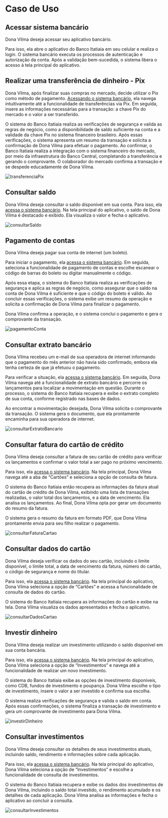 # Caso de Uso

## Acessar sistema bancário
Dona Vilma deseja acessar seu aplicativo bancário.

Para isso, ela abre o aplicativo do Banco Itatiaia em seu celular e realiza o login. O sistema bancário executa os processos de autenticação e autorização da conta. Após a validação bem-sucedida, o sistema libera o acesso à tela principal do aplicativo.

## Realizar uma transferência de dinheiro - Pix
Dona Vilma, após finalizar suas compras no mercado, decide utilizar o Pix como método de pagamento. [Acessando o sistema bancário](#acessar-sistema-bancário), ela navega intuitivamente até a funcionalidade de transferências via Pix. Em seguida, insere as informações necessárias para a transação: a chave Pix do mercado e o valor a ser transferido. 

O sistema do Banco Itatiaia realiza as verificações de segurança e valida as regras de negócio, como a disponibilidade de saldo suficiente na conta e a validade da chave Pix no sistema financeiro brasileiro. Após essas verificações, o sistema apresenta um resumo da transação e solicita a confirmação de Dona Vilma para efetuar o pagamento. Ao confirmar, o Banco Itatiaia realiza a integração com o sistema financeiro do mercado, por meio da infraestrutura do Banco Central, completando a transferência e gerando o comprovante. O colaborador do mercado confirma a transação e se despede educadamente de Dona Vilma.

![transferenciaPix](image/transferenciaPix.png)

## Consultar saldo
Dona Vilma deseja consultar o saldo disponível em sua conta. Para isso, ela [acessa o sistema bancário](#acessar-sistema-bancário). Na tela principal do aplicativo, o saldo de Dona Vilma é destacado e exibido. Ela visualiza o valor e fecha o aplicativo.

![consultarSaldo](image/consultarSaldo.png)

## Pagamento de contas
Dona Vilma deseja pagar sua conta de internet (um boleto).

Para iniciar o pagamento, ela [acessa o sistema bancário](#acessar-sistema-bancário). Em seguida, seleciona a funcionalidade de pagamento de contas e escolhe escanear o código de barras do boleto ou digitar manualmente o código.

Após essa etapa, o sistema do Banco Itatiaia realiza as verificações de segurança e aplica as regras de negócio, como assegurar que o saldo na conta de Dona Vilma é suficiente e que o código do boleto é válido. Ao concluir essas verificações, o sistema exibe um resumo da operação e solicita a confirmação de Dona Vilma para finalizar o pagamento.

Dona Vilma confirma a operação, e o sistema conclui o pagamento e gera o comprovante da transação.

![pagamentoConta](image/pagamentoConta.png)

## Consultar extrato bancário
Dona Vilma recebeu um e-mail de sua operadora de internet informando que o pagamento do mês anterior não havia sido confirmado, embora ela tenha certeza de que já efetuou o pagamento.

Para verificar a situação, ela [acessa o sistema bancário](#acessar-sistema-bancário). Em seguida, Dona Vilma navega até a funcionalidade de extrato bancário e percorre os lançamentos para localizar a movimentação em questão. Durante o processo, o sistema do Banco Itatiaia recupera e exibe o extrato completo de sua conta, conforme registrado nas bases de dados.

Ao encontrar a movimentação desejada, Dona Vilma solicita o comprovante da transação. O sistema gera o documento, que ela prontamente encaminha para sua operadora de internet.

![consultarExtratoBancario](image/consultarExtratoBancario.png)

## Consultar fatura do cartão de crédito
Dona Vilma deseja consultar a fatura de seu cartão de crédito para verificar os lançamentos e confirmar o valor total a ser pago no próximo vencimento.

Para isso, ela [acessa o sistema bancário](#acessar-sistema-bancário). Na tela principal, Dona Vilma navega até a aba de “Cartões” e seleciona a opção de consulta de fatura.

O sistema do Banco Itatiaia então recupera as informações da fatura atual do cartão de crédito de Dona Vilma, exibindo uma lista de transações realizadas, o valor total dos lançamentos, e a data de vencimento. Ela analisa os lançamentos. Ao final, Dona Vilma opta por gerar um documento do resumo da fatura.

O sistema gera o resumo da fatura em formato PDF, que Dona Vilma prontamente envia para seu filho realizar o pagamento.

![consultarFaturaCartao](image/consultarFaturaCartao.png)

## Consultar dados do cartão
Dona Vilma deseja verificar os dados do seu cartão, incluindo o limite disponível, o limite total, a data de vencimento da fatura, número do cartão, o código de segurança e nome do titular.

Para isso, ela [acessa o sistema bancário](#acessar-sistema-bancário). Na tela principal do aplicativo, Dona Vilma seleciona a opção de “Cartões” e acessa a funcionalidade de consulta de dados do cartão.

O sistema do Banco Itatiaia recupera as informações do cartão e exibe na tela. Dona Vilma visualiza os dados apresentados e fecha o aplicativo.

![consultarDadosCartao](image/consultarDadosCartao.png)


## Investir dinheiro
Dona Vilma deseja realizar um investimento utilizando o saldo disponível em sua conta bancária.

Para isso, ela [acessa o sistema bancário](#acessar-sistema-bancário). Na tela principal do aplicativo, Dona Vilma seleciona a opção de “Investimentos” e navega até a funcionalidade de realizar um novo investimento.

O sistema do Banco Itatiaia exibe as opções de investimento disponíveis, como CDB, fundos de investimento e poupança. Dona Vilma escolhe o tipo de investimento, insere o valor a ser investido e confirma sua escolha.

O sistema realiza verificações de segurança e valida o saldo em conta. Após essas confirmações, o sistema finaliza a transação de investimento e gera um comprovante de investimento para Dona Vilma.

![investirDinheiro](image/investirDinheiro.png)

## Consultar investimentos
Dona Vilma deseja consultar os detalhes de seus investimentos atuais, incluindo saldo, rendimento e informações sobre cada aplicação.

Para isso, ela [acessa o sistema bancário](#acessar-sistema-bancário). Na tela principal do aplicativo, Dona Vilma seleciona a opção de “Investimentos” e escolhe a funcionalidade de consulta de investimentos.

O sistema do Banco Itatiaia recupera e exibe os dados dos investimentos de Dona Vilma, incluindo o saldo total investido, o rendimento acumulado e os detalhes de cada aplicação. Dona Vilma analisa as informações e fecha o aplicativo ao concluir a consulta.

![consultarInvestimentos](image/consultarInvestimentos.png)
